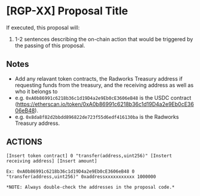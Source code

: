 # [RGP-XX] Proposal Title

If executed, this proposal will:

1. 1-2 sentences describing the on-chain action that would be triggered by the passing of this proposal.

## Notes
* Add any relavant token contracts, the Radworks Treasury address if requesting funds from the treasury, and the receiving address as well as who it belongs to
* e.g. `0xA0b86991c6218b36c1d19D4a2e9Eb0cE3606eB48` is the USDC contract (https://etherscan.io/token/0xA0b86991c6218b36c1d19D4a2e9Eb0cE3606eB48).
* e.g. `0x8da8f82d2bbdd896822de723f55d6edf416130ba` is the Radworks Treasury address.


## ACTIONS ##
```
[Insert token contract] 0 "transfer(address,uint256)" [Instert receiving address] [Insert amount]

Ex: 0xA0b86991c6218b36c1d19D4a2e9Eb0cE3606eB48 0 "transfer(address,uint256)" 0xaddressxxxxxxxxxxx 1000000

*NOTE: Always double-check the addresses in the proposal code.*
